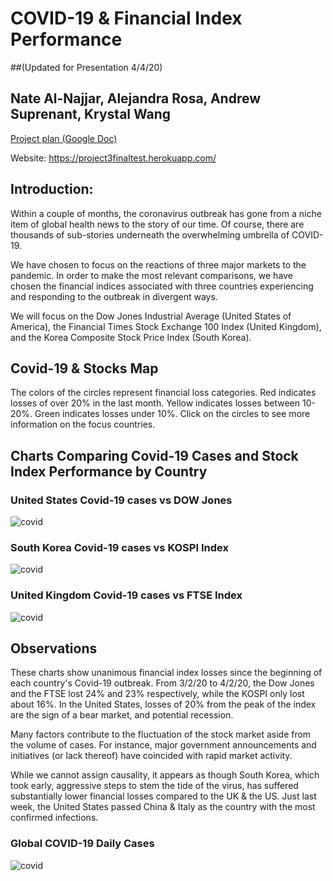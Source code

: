 # COVID-19 & Financial Index Performance 
##(Updated for Presentation 4/4/20)
## Nate Al-Najjar, Alejandra Rosa, Andrew Suprenant, Krystal Wang

[Project plan (Google Doc)](https://docs.google.com/document/d/1XgxWmWTOgOnLjHSWXo7tDnfdPqjz_MkPYrIdHVtgY54/edit#)

Website: https://project3finaltest.herokuapp.com/

## Introduction:

Within a couple of months, the coronavirus outbreak has gone from a niche item of global health news to the story of our time. Of course, there are thousands of sub-stories underneath the overwhelming umbrella of COVID-19.

We have chosen to focus on the reactions of three major markets to the pandemic. In order to make the most relevant comparisons, we have chosen the financial indices associated with three countries experiencing and responding to the outbreak in divergent ways.

We will focus on the Dow Jones Industrial Average (United States of America), the Financial Times Stock Exchange 100 Index (United Kingdom), and the Korea Composite Stock Price Index (South Korea).

## Covid-19 & Stocks Map

The colors of the circles represent financial loss categories. Red indicates losses of over 20% in the last month. Yellow indicates losses between 10-20%. Green indicates losses under 10%. Click on the circles to see more information on the focus countries.

## Charts Comparing Covid-19 Cases and Stock Index Performance by Country

### United States Covid-19 cases vs DOW Jones
![covid](https://github.com/KrystalWang070/Flask/blob/master/us_plot.png)

### South Korea Covid-19 cases vs KOSPI Index
![covid](https://github.com/KrystalWang070/Flask/blob/master/sk_plot.png)

### United Kingdom Covid-19 cases vs FTSE Index
![covid](https://github.com/KrystalWang070/Flask/blob/master/uk_plot.png)

## Observations

These charts show unanimous financial index losses since the beginning of each country's Covid-19 outbreak. From 3/2/20 to 4/2/20, the Dow Jones and the FTSE lost 24% and 23% respectively, while the KOSPI only lost about 16%. In the United States, losses of 20% from the peak of the index are the sign of a bear market, and potential recession.

Many factors contribute to the fluctuation of the stock market aside from the volume of cases. For instance, major government announcements and initiatives (or lack thereof) have coincided with rapid market activity.

While we cannot assign causality, it appears as though South Korea, which took early, aggressive steps to stem the tide of the virus, has suffered substantially lower financial losses compared to the UK & the US. Just last week, the United States passed China & Italy as the country with the most confirmed infections.

### Global COVID-19 Daily Cases
![covid](https://github.com/KrystalWang070/Flask/blob/master/global_plot.png)
